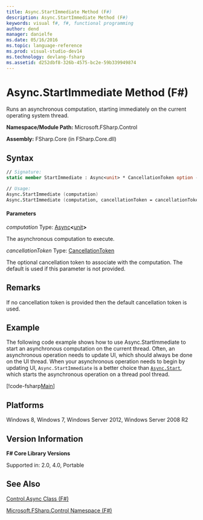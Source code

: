```yaml
---
title: Async.StartImmediate Method (F#)
description: Async.StartImmediate Method (F#)
keywords: visual f#, f#, functional programming
author: dend
manager: danielfe
ms.date: 05/16/2016
ms.topic: language-reference
ms.prod: visual-studio-dev14
ms.technology: devlang-fsharp
ms.assetid: d252dbf8-326b-4575-bc2e-59b339949874 
---
```


# Async.StartImmediate Method (F#)

Runs an asynchronous computation, starting immediately on the current operating system thread.

**Namespace/Module Path:** Microsoft.FSharp.Control

**Assembly:** FSharp.Core (in FSharp.Core.dll)


## Syntax

```fsharp
// Signature:
static member StartImmediate : Async<unit> * CancellationToken option -> unit

// Usage:
Async.StartImmediate (computation)
Async.StartImmediate (computation, cancellationToken = cancellationToken)
```

#### Parameters
*computation*
Type: [Async](https://msdn.microsoft.com/library/e0b28ea2-dea5-4021-b2b9-d7d4761babde)**&lt;**[unit](https://msdn.microsoft.com/library/00b837c2-6c8a-483a-87d3-0479c64037a7)**&gt;**


The asynchronous computation to execute.


*cancellationToken*
Type: [CancellationToken](https://msdn.microsoft.com/library/31a3eafe-b61b-46c4-927d-bc9a3ae357c2)


The optional cancellation token to associate with the computation. The default is used if this parameter is not provided.


## Remarks
If no cancellation token is provided then the default cancellation token is used.

## Example

The following code example shows how to use Async.StartImmediate to start an asynchronous computation on the current thread. Often, an asynchronous operation needs to update UI, which should always be done on the UI thread. When your asynchronous operation needs to begin by updating UI, `Async.StartImmediate` is a better choice than [`Async.Start`](https://msdn.microsoft.com/library/338aa756-beac-4dc1-95ca-613822679347), which starts the asynchronous operation on a thread pool thread.

[!code-fsharp[Main](../../../samples/snippets/fsasyncapis/snippet320.fs)]

## Platforms
Windows 8, Windows 7, Windows Server 2012, Windows Server 2008 R2

## Version Information
**F# Core Library Versions**

Supported in: 2.0, 4.0, Portable

## See Also
[Control.Async Class &#40;F&#35;&#41;](Control.Async-Class-%5BFSharp%5D.md)

[Microsoft.FSharp.Control Namespace &#40;F&#35;&#41;](Microsoft.FSharp.Control-Namespace-%5BFSharp%5D.md)